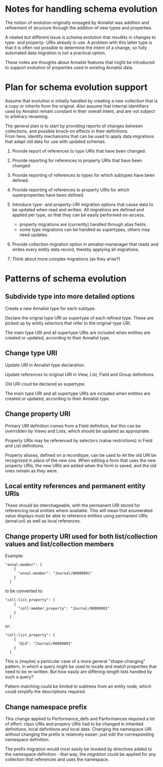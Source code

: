 # Notes for handling schema evolution

The notion of evolution originally evisaged by Annalist was addition and 
refinement of structure through the addition of new types and properties.

A related but different issue is schema evolution that resulkts in changes to
type- and property- URIs already in use.  A problem with this latter type is 
that it is often not possible to determine the intent of a change, so fully
automated data migration is not a practical option.

These notes are thoughts about Annalist features that might be introduced
to support evolution of properties used in existing Annalist data.


# Plan for schema evolution support

Assume that evolution is initially handled by creating a new collection 
that is a copy or inherits from the original.  Also assume that internal 
identifiers used by Annalist remain constant in their overall intent, and 
are not subject to arbitrary renaming.

The general plan is to start by providing reports of changes between 
collections, and possible knock-on effects in their definitions.  
From here, identify mechanisms that can be used to apply data 
migrations that adapt old data for use with updated schemas.

1. Provide report of references to type URIs that have been changed.

2. Provide reporting for references to property URIs that have been changed.

3. Provide reporting of references to types for which subtypes have been defined.

4. Provide reporting of references to property URIs for which superproperties have been defined.

5. Introduce type- and property-URI migration options that cause data to be 
updated when read and written.  All migrations are defined and applied per type,
so that they can be easily performed on-access.

    - property migrations are (currently) handled through alias fields.
    - some type migrations can be handled as supertypes, others may need updates.

7. Provide collection migration option in annalist-mananager that reads and 
writes every entity data record, thereby applying all migrations.

8. Think about more complex migrations (as they arise?)


# Patterns of schema evolution

## Subdivide type into more detailed options

Create a new Annalist type for each subtype.

Declare the orignal type URI as supertype of each refined type.
These are picked up by entity selectors that refer to the original type URI.

The main type URI and all supertype URIs are included when 
entities are created or updated, according to their Annalist type.


## Change type URI

Update URI in Annalist type declaration.

Update references to original URI in View, List, Field and Group definitions.

Old URI coud be declared as supertype.

The main type URI and all supertype URIs are included when 
entities are created or updated, according to their Annalist type.


## Change property URI

Primary URI definition comes from a Field definition, but this can be
overridden by Views and Lists, which should be updated as appropriate.

Property URIs may be referenced by selectors (value restrictions) in 
Field and List definitions.

Property aliases, defined on a recordtype, can be used to let the old URI be 
recognized in place of the new one.  When editing a form that uses the new 
property URIs, the new URIs are added when the form is saved, and the old ones 
remain as they were.

## Local entity references and permanent entity URIs

These should be interchageable, with the permanent URI stored for referencing local entities where available.  This will mean that enumerated value displays must be able to reference entities using permanent URIs (annal:uri) as well as local references.

## Change property URI used for both list/collection values and list/collection members

Example:

    "annal:member": [
        {
          "annal:member": "Journal/00000001"
        }
      ]

to be converted to:

    "coll:list_property": [
        {
          "coll:member_property": "Journal/00000001"
        }
      ]

or:

    "coll:list_property": [
        {
          "@id": "Journal/00000001"
        }
      ]

This is (maybe) a particular case of a more general "shape-changing" pattern, in which a query might be used to locate and match properties that need to be re-written.  But how easily are differing-length lists handled by such a query?

Pattern matching could be limited to subtrees from an entity node, which could simplify the descriptions required.


## Change namespace prefix

This change applied to Performance_defs and Parformances required a lot of effort: class URIs and propery URIs had to be changed in inherited definitions, local definitions and local data.  Changing the namespace URI without changing the prefix is relatively easier: just edit the corresponding namespace definition.

The prefix migration would most easily be invoked by directives added to the namespace definition - that way, the migration could be applied for any collection that references and uses the namespace.

